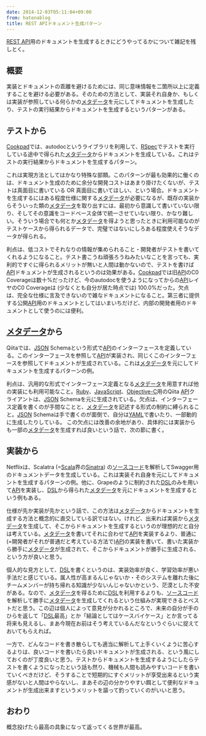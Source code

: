```yaml
---
date: 2014-12-03T05:11:04+09:00
from: hatenablog
title: REST APIドキュメント生成パターン
---
```


<p><a class="keyword" href="http://d.hatena.ne.jp/keyword/REST%20API">REST API</a>用のドキュメントを生成するときにどうやってるかについて雑記を残しとく。</p>

<h2>概要</h2>

<p>実装とドキュメントの乖離を避けるためには、同じ意味情報を二箇所以上に定義することを避ける必要がある。そのための方法として、実装それ自身か、もしくは実装が参照している何らかの<a class="keyword" href="http://d.hatena.ne.jp/keyword/%A5%E1%A5%BF%A5%C7%A1%BC%A5%BF">メタデータ</a>を元にしてドキュメントを生成したり、テストの実行結果からドキュメントを生成するというパターンがある。</p>

<h2>テストから</h2>

<p><a class="keyword" href="http://d.hatena.ne.jp/keyword/Cookpad">Cookpad</a>では、autodocというライブラリを利用して、<a class="keyword" href="http://d.hatena.ne.jp/keyword/RSpec">RSpec</a>でテストを実行している途中で得られた<a class="keyword" href="http://d.hatena.ne.jp/keyword/%A5%E1%A5%BF%A5%C7%A1%BC%A5%BF">メタデータ</a>からドキュメントを生成している。これはテストの実行結果からドキュメントを生成するパターン。</p>

<p>これは実現方法としてはかなり特殊な部類。このパターンが最も効果的に働くのは、ドキュメント生成のために余分な開発コストはあまり掛けたくないが、テストは真面目に書いている OR 真面目に書いてほしい、という場合。ドキュメントを生成するにはある程度仕様に関する<a class="keyword" href="http://d.hatena.ne.jp/keyword/%A5%E1%A5%BF%A5%C7%A1%BC%A5%BF">メタデータ</a>が必要になるが、既存の実装からそういった類の<a class="keyword" href="http://d.hatena.ne.jp/keyword/%A5%E1%A5%BF%A5%C7%A1%BC%A5%BF">メタデータ</a>を取り出すには、最初から意識して書いていない限り、そしてその意識をコードベース全体で統一させていない限り、かなり難しい。そういう場合でも何とか<a class="keyword" href="http://d.hatena.ne.jp/keyword/%A5%E1%A5%BF%A5%C7%A1%BC%A5%BF">メタデータ</a>を得ようと思ったときに利用可能なのがテストケースから得られるデータで、完璧ではないにしろある程度使えそうなデータが得られる。</p>

<p>利点は、低コストでそれなりの情報が集められること・開発者がテストを書いてくれるようになること。テスト書こうね頑張ろうねみたいなことを言っても、実利的ですぐに得られるメリットが無いと人間は動かないので、テストを書けば<a class="keyword" href="http://d.hatena.ne.jp/keyword/API">API</a>ドキュメントが生成されるというのは効果がある。<a class="keyword" href="http://d.hatena.ne.jp/keyword/Cookpad">Cookpad</a>では旧<a class="keyword" href="http://d.hatena.ne.jp/keyword/API">API</a>のC0 Coverageは数十%だったけど、今のautodocを使うようになってからの<a class="keyword" href="http://d.hatena.ne.jp/keyword/API">API</a>レイヤのC0 Coverageは (少なくとも自分が居た時点では) 100.0%だった。欠点は、完全な仕様に言及できないので雑なドキュメントになること。第三者に提供する公開<a class="keyword" href="http://d.hatena.ne.jp/keyword/API">API</a>用のドキュメントとしてはいまいちだけど、内部の開発者用のドキュメントとして使うのには便利。</p>

<h2><a class="keyword" href="http://d.hatena.ne.jp/keyword/%A5%E1%A5%BF%A5%C7%A1%BC%A5%BF">メタデータ</a>から</h2>

<p>Qiitaでは、<a class="keyword" href="http://d.hatena.ne.jp/keyword/JSON">JSON</a> Schemaという形式で<a class="keyword" href="http://d.hatena.ne.jp/keyword/API">API</a>のインターフェースを定義している。このインターフェースを参照して<a class="keyword" href="http://d.hatena.ne.jp/keyword/API">API</a>が実装され、同じくこのインターフェースを参照してドキュメントが生成されている。これは<a class="keyword" href="http://d.hatena.ne.jp/keyword/%A5%E1%A5%BF%A5%C7%A1%BC%A5%BF">メタデータ</a>を元にしてドキュメントを生成するパターンの例。</p>

<p>利点は、汎用的な形式でインターフェース定義となる<a class="keyword" href="http://d.hatena.ne.jp/keyword/%A5%E1%A5%BF%A5%C7%A1%BC%A5%BF">メタデータ</a>を用意すれば他の実装にも利用可能なこと。<a class="keyword" href="http://d.hatena.ne.jp/keyword/Ruby">Ruby</a>、<a class="keyword" href="http://d.hatena.ne.jp/keyword/JavaScript">JavaScript</a>、<a class="keyword" href="http://d.hatena.ne.jp/keyword/Objective-C">Objective-C</a>用のQiita <a class="keyword" href="http://d.hatena.ne.jp/keyword/API">API</a>クライアントは、<a class="keyword" href="http://d.hatena.ne.jp/keyword/JSON">JSON</a> Schemaを元に生成されている。欠点は、インターフェース定義を書くのが手間なことと、<a class="keyword" href="http://d.hatena.ne.jp/keyword/%A5%E1%A5%BF%A5%C7%A1%BC%A5%BF">メタデータ</a>を記述する形式の制約に縛られること。<a class="keyword" href="http://d.hatena.ne.jp/keyword/JSON">JSON</a> Schemaは手で書くのが面倒で、自分は<a class="keyword" href="http://d.hatena.ne.jp/keyword/YAML">YAML</a>で書いたり、一部動的に生成したりしている。 この欠点には改善の余地があり、具体的には実装からも一部の<a class="keyword" href="http://d.hatena.ne.jp/keyword/%A5%E1%A5%BF%A5%C7%A1%BC%A5%BF">メタデータ</a>を生成すれば良いという話で、次の節に書く。</p>

<h2>実装から</h2>

<p>Netflixは、Scalatra (=<a class="keyword" href="http://d.hatena.ne.jp/keyword/Scala">Scala</a>界の<a class="keyword" href="http://d.hatena.ne.jp/keyword/Sinatra">Sinatra</a>) の<a class="keyword" href="http://d.hatena.ne.jp/keyword/%A5%BD%A1%BC%A5%B9%A5%B3%A1%BC%A5%C9">ソースコード</a>を解析してSwagger用のドキュメントデータを生成している。これは実装それ自身を元にしてドキュメントを生成するパターンの例。他に、Grapeのように制約された<a class="keyword" href="http://d.hatena.ne.jp/keyword/DSL">DSL</a>のみを用いて<a class="keyword" href="http://d.hatena.ne.jp/keyword/API">API</a>を実装し、<a class="keyword" href="http://d.hatena.ne.jp/keyword/DSL">DSL</a>から得られた<a class="keyword" href="http://d.hatena.ne.jp/keyword/%A5%E1%A5%BF%A5%C7%A1%BC%A5%BF">メタデータ</a>を元にドキュメントを生成するという例もある。</p>

<p>仕様が先か実装が先かという話で、この方法は<a class="keyword" href="http://d.hatena.ne.jp/keyword/%A5%E1%A5%BF%A5%C7%A1%BC%A5%BF">メタデータ</a>からドキュメントを生成する方法と概念的に直交している訳ではない。けれど、出来れば実装から<a class="keyword" href="http://d.hatena.ne.jp/keyword/%A5%E1%A5%BF%A5%C7%A1%BC%A5%BF">メタデータ</a>を生成して、そこからドキュメントを生成するというのが理想的だと自分は考えている。<a class="keyword" href="http://d.hatena.ne.jp/keyword/%A5%E1%A5%BF%A5%C7%A1%BC%A5%BF">メタデータ</a>を書いてそれに合わせて<a class="keyword" href="http://d.hatena.ne.jp/keyword/API">API</a>を実装するより、普通に(=開発者がそれが普通だと考えている方法で)<a class="keyword" href="http://d.hatena.ne.jp/keyword/API">API</a>の実装を書いて、書いた実装から勝手に<a class="keyword" href="http://d.hatena.ne.jp/keyword/%A5%E1%A5%BF%A5%C7%A1%BC%A5%BF">メタデータ</a>が生成されて、そこからドキュメントが勝手に生成される、という方が良いと思う。</p>

<p>個人的な見方として、<a class="keyword" href="http://d.hatena.ne.jp/keyword/DSL">DSL</a>を書くというのは、実装効率が良く、学習効率が悪い手法だと感じている。属人性が高まるんじゃないか・そのシステムを離れた後にチームメンバーが持ち帰れる知識が少ないんじゃないかという、茫漠とした不安がある。なので、<a class="keyword" href="http://d.hatena.ne.jp/keyword/%A5%E1%A5%BF%A5%C7%A1%BC%A5%BF">メタデータ</a>を得るために<a class="keyword" href="http://d.hatena.ne.jp/keyword/DSL">DSL</a>を利用するよりも、<a class="keyword" href="http://d.hatena.ne.jp/keyword/%A5%BD%A1%BC%A5%B9%A5%B3%A1%BC%A5%C9">ソースコード</a>を解析して勝手に<a class="keyword" href="http://d.hatena.ne.jp/keyword/%A5%E1%A5%BF%A5%C7%A1%BC%A5%BF">メタデータ</a>を生成してくれるという仕組みが実現できるとベストだと思う。この辺は個人によって意見が分かれるところで、未来の自分が手のひらを返して「<a class="keyword" href="http://d.hatena.ne.jp/keyword/DSL">DSL</a>最高」とか「結論としてはケースバイケース」とか言ってる将来も見えるし、まあ今現在お前はそう考えているんだなというぐらいに捉えておいてもらえれば。</p>

<p>一方で、どんなコードを書き散らしても適当に解析して上手くいくように苦心するよりは、良いコードを書いたら良いドキュメントが生成される、という風にしておくのが丁度良いと思う。テストからドキュメントを生成するようにしたらテストを書くようになったという話も然り、機械も人間も読みやすいコードを書いていくべきだけど、そうすることで短期的にすぐメリットが享受出来るという実感がないと人間はやらないし、まあその辺の分かりやすい餌として便利なドキュメントが生成出来ますというメリットを謳って釣っていくのがいいと思う。</p>

<h2>おわり</h2>

<p>概念投げたら最高の具象になって返ってくる世界が最高。</p>

